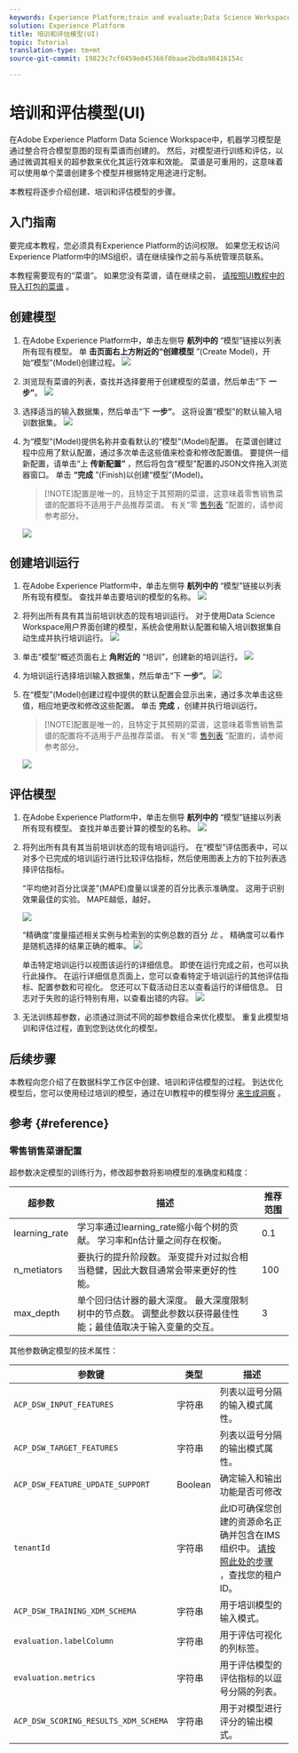 ```yaml
---
keywords: Experience Platform;train and evaluate;Data Science Workspace;popular topics
solution: Experience Platform
title: 培训和评估模型(UI)
topic: Tutorial
translation-type: tm+mt
source-git-commit: 19823c7cf0459e045366f0baae2bd8a98416154c

---
```



# 培训和评估模型(UI)

在Adobe Experience Platform Data Science Workspace中，机器学习模型是通过整合符合模型意图的现有菜谱而创建的。 然后，对模型进行训练和评估，以通过微调其相关的超参数来优化其运行效率和效能。 菜谱是可重用的，这意味着可以使用单个菜谱创建多个模型并根据特定用途进行定制。

本教程将逐步介绍创建、培训和评估模型的步骤。

## 入门指南

要完成本教程，您必须具有Experience Platform的访问权限。 如果您无权访问Experience Platform中的IMS组织，请在继续操作之前与系统管理员联系。

本教程需要现有的“菜谱”。 如果您没有菜谱，请在继续之前， [请按照UI教程中的导入打包的菜谱](./import-packaged-recipe-ui.md) 。

## 创建模型

1. 在Adobe Experience Platform中，单击左侧导 **航列中的** “模型”链接以列表所有现有模型。 单 **击页面右上方附近的“创建模型** ”(Create Model)，开始“模型”(Model)创建过程。
   ![](../images/models-recipes/train-evaluate-ui/models_browse.png)

2. 浏览现有菜谱的列表，查找并选择要用于创建模型的菜谱，然后单击“下 **一步”**。
   ![](../images/models-recipes/train-evaluate-ui/select_recipe.png)

3. 选择适当的输入数据集，然后单击“下 **一步”**。 这将设置“模型”的默认输入培训数据集。
   ![](../images/models-recipes/train-evaluate-ui/select_dataset.png)

4. 为“模型”(Model)提供名称并查看默认的“模型”(Model)配置。 在菜谱创建过程中应用了默认配置，通过多次单击这些值来检查和修改配置值。 要提供一组新配置，请单击“上 **传新配置”** ，然后将包含“模型”配置的JSON文件拖入浏览器窗口。 单击 **“完成** ”(Finish)以创建“模型”(Model)。
   >[!NOTE]配置是唯一的，且特定于其预期的菜谱，这意味着零售销售菜谱的配置将不适用于产品推荐菜谱。 有关“零 [售列表](#reference) ”配置的，请参阅参考部分。

   ![](../images/models-recipes/train-evaluate-ui/name_and_configure.png)

## 创建培训运行

1. 在Adobe Experience Platform中，单击左侧导 **航列中的** “模型”链接以列表所有现有模型。 查找并单击要培训的模型的名称。
   ![](../images/models-recipes/train-evaluate-ui/models_browse.png)

2. 将列出所有具有其当前培训状态的现有培训运行。 对于使用Data Science Workspace用户界面创建的模型，系统会使用默认配置和输入培训数据集自动生成并执行培训运行。
   ![](../images/models-recipes/train-evaluate-ui/model_overview.png)

3. 单击“模型”概述页面右上 **角附近的** “培训”，创建新的培训运行。
   ![](../images/models-recipes/train-evaluate-ui/training_input.png)

4. 为培训运行选择培训输入数据集，然后单击“下 **一步”**。
   ![](../images/models-recipes/train-evaluate-ui/training_configuration.png)

5. 在“模型”(Model)创建过程中提供的默认配置会显示出来，通过多次单击这些值，相应地更改和修改这些配置。 单击 **完成** ，创建并执行培训运行。
   >[!NOTE]配置是唯一的，且特定于其预期的菜谱，这意味着零售销售菜谱的配置将不适用于产品推荐菜谱。 有关“零 [售列表](#reference) ”配置的，请参阅参考部分。

   ![](../images/models-recipes/train-evaluate-ui/training_configuration.png)

## 评估模型

1. 在Adobe Experience Platform中，单击左侧导 **航列中的** “模型”链接以列表所有现有模型。 查找并单击要计算的模型的名称。
   ![](../images/models-recipes/train-evaluate-ui/models_browse.png)

2. 将列出所有具有其当前培训状态的现有培训运行。 在“模型”评估图表中，可以对多个已完成的培训运行进行比较评估指标，然后使用图表上方的下拉列表选择评估指标。

   “平均绝对百分比误差”(MAPE)度量以误差的百分比表示准确度。 这用于识别效果最佳的实验。 MAPE越低，越好。

   ![](../images/models-recipes/train-evaluate-ui/complete_training_run.png)

   “精确度”度量描述相关实例与检索到的实例总数的百分 *比* 。 精确度可以看作是随机选择的结果正确的概率。
   ![](../images/models-recipes/train-evaluate-ui/multiple_training_runs.png)

   单击特定培训运行以视图该运行的详细信息。 即使在运行完成之前，也可以执行此操作。 在运行详细信息页面上，您可以查看特定于培训运行的其他评估指标、配置参数和可视化。 您还可以下载活动日志以查看运行的详细信息。 日志对于失败的运行特别有用，以查看出错的内容。
   ![](../images/models-recipes/train-evaluate-ui/activity_logs.png)

3. 无法训练超参数，必须通过测试不同的超参数组合来优化模型。 重复此模型培训和评估过程，直到您到达优化的模型。

## 后续步骤

本教程向您介绍了在数据科学工作区中创建、培训和评估模型的过程。 到达优化模型后，您可以使用经过培训的模型，通过在UI教程中的模型得分 [来生成洞察](./score-model-ui.md) 。

## 参考 {#reference}

### 零售销售菜谱配置

超参数决定模型的训练行为，修改超参数将影响模型的准确度和精度：

| 超参数 | 描述 | 推荐范围 |
--- | --- | ---
| learning_rate | 学习率通过learning_rate缩小每个树的贡献。 学习率和n估计量之间存在权衡。 | 0.1 | [2 - 10] /估计器数 |
| n_metiators | 要执行的提升阶段数。 渐变提升对过拟合相当稳健，因此大数目通常会带来更好的性能。 | 100 | 100 - 1000 |
| max_depth | 单个回归估计器的最大深度。 最大深度限制树中的节点数。 调整此参数以获得最佳性能；最佳值取决于输入变量的交互。 | 3 | 4 - 10 |

其他参数确定模型的技术属性：

| 参数键 | 类型 | 描述 |
| ----- | ----- | ----- |
| `ACP_DSW_INPUT_FEATURES` | 字符串 | 列表以逗号分隔的输入模式属性。 |
| `ACP_DSW_TARGET_FEATURES` | 字符串 | 列表以逗号分隔的输出模式属性。 |
| `ACP_DSW_FEATURE_UPDATE_SUPPORT` | Boolean | 确定输入和输出功能是否可修改 |
| `tenantId` | 字符串 | 此ID可确保您创建的资源命名正确并包含在IMS组织中。 [请按照此处的步骤](../../xdm/api/getting-started.md#know-your-tenant-id) ，查找您的租户ID。 |
| `ACP_DSW_TRAINING_XDM_SCHEMA` | 字符串 | 用于培训模型的输入模式。 |
| `evaluation.labelColumn` | 字符串 | 用于评估可视化的列标签。 |
| `evaluation.metrics` | 字符串 | 用于评估模型的评估指标的以逗号分隔的列表。 |
| `ACP_DSW_SCORING_RESULTS_XDM_SCHEMA` | 字符串 | 用于对模型进行评分的输出模式。 |